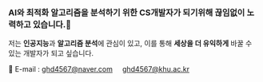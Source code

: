 ### AI와 최적화 알고리즘을 분석하기 위한 CS개발자가 되기위해 끊임없이 노력하고 있습니다.&#128640;

저는 **인공지능**과 **알고리즘 분석**에 관심이 있고, 이를 통해 **세상을 더 유익하게** 바꿀 수 있는 개발자가 되고 싶습니다.

&#128231; E-mail : ghd4567@naver.com &nbsp;&nbsp;&nbsp; ghd4567@khu.ac.kr
